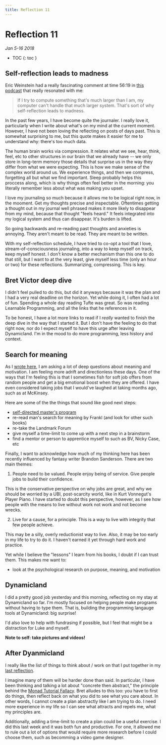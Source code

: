 ```yaml
---
title: Reflection 11
---
```


# Reflection 11

_Jan 5-16 2018_

* TOC
{: toc } 


## Self-reflection leads to madness

Eric Weinstein had a really fascinating comment at time 56:19 in [this podcast](https://www.samharris.org/podcast/item/112-the-intellectual-dark-web) that really resonated with me:

> If I try to compute something that's much larger than I am, my computer can't handle that much larger system. That's sort of why self-reflection leads to madness.

In the past few years, I have become quite the journaler. I really love it, particularly when I write about what's on my mind at the current moment. However, I have not been loving the reflecting on posts of days past. This is somewhat surprising to me, but this quote makes it easier for me to understand why: there's too much data.

The human brain works via compression. It relates what we see, hear, think, feel, etc to other structures in our brain that we already have -- we only store in long-term memory those details that surprise us in the way they differ from what we were expecting. This is how we make sense of the complex world around us. We experience things, and then we compress, forgetting all but what we find important. Sleep probably helps this proccess along, which is why things often feel better in the morning: you literally remember less about what was making you upset.

I love my journaling so much because it allows me to be logical right now, in the mooment. Get my thoughts precise and inspectable. Oftentimes getting a thought out in my journal well phrased makes it more likely to disappear from my mind, because that thought "feels heard." It feels integrated into my logical system and thus can disappear. It's burden is lifted. 

So going backwards and re-reading past thoughts and anxieties is annoying. They aren't meant to be read. They are meant to be written.

With my self-reflection schedule, I have tried to co-opt a tool that I love, stream-of-consciousness journaling, into a way to keep myself on track, keep myself honest. I don't know a better mechanism than this one to do that still, but I want to at the very least, give myself less time (only an hour or two) for these reflections. Summarizing, compressing. This is key.

## Bret Victor deep dive

I didn't feel pulled to do this, but did it anyways because it was the plan and I had a very real deadline on the horizon. Yet while doing it, I often had a lot of fun. Spending a whole day reading Tufte was great. So was reading Learnable Programming, and all the links that he references in it.

To be honest, I have a lot more links to read if I _really_ wanted to finish the deep dive in the way that I started it. But I don't have the feeling to do that right now, nor do I expect myself to have this urge after leaving Dynamicland. I'm in the mood to do more programming, less history and context.

## Search for meaning

As I [wrote here](http://futureofcoding.org/log#steves-search-for-meaning), I am asking a lot of deep questions about meaning and motivation. I am feeling more adrift and directionless these days. One of the ways that I'm feeling this is that I sometimes fish for soft job offers from random people and get a big emotional boost when they are offered. I have even considered taking jobs that I would've laughed at taking months ago, such as at McKinsey.

Here are some of the the things that sound like good next steps:

* [self-directed master's program](http://futureofcoding.org/log#self-directed-masters-program)
* re-read man's search for meaning by Frankl (and look for other such books)
* re-take the Landmark Forum
* give myself a time-limit to come up with a next step in a brainstorm
* find a mentor or person to apprentice myself to such as BV, Nicky Case, etc

Finally, I want to acknowledge how much of my thinking here has been recently influenced by fantasy writer Brandon Sanderson. There are two main themes:

1) People need to be valued. People enjoy being of service. Give people jobs to build their confidence. 

This is the conservative perspective on why jobs are great, and why we should be worried by a UBI, post-scarcity world, like in Kurt Vonnegut's Player Piano. I have started to doubt this perspective, however, as I see how people with the means to live without work not work and not become wrecks.

2) Live for a cause, for a principle. This is a way to live with integrity that few people achieve. 

This may be a silly, overly reductionist way to live. Also, it may be too early in my life to try to do it. I haven't earned it yet through hard work and practice.

Yet while I believe the "lessons" I learn from his books, I doubt if I can trust them. This makes me want to:

* look at the psychological research on purpose, meaning, and motivation

## Dynamicland

I did a pretty good job yesterday and this morning, reflecting on my stay at Dynamicland so far. I'm mostly focused on helping people make programs without having to type them. That is, building the programming langauge tools at Dynamicland: big surprise!

I'd also love to help with fundrasing if possible, but I feel that might be a distraction for Luke and myself.

**Note to self: take pictures and videos!**

## After Dyanmicland

I really like the list of things to think about / work on that I put together in my [last reflection](http://futureofcoding.org/reflections/10#after-dynamicland).

I imagine many of them will be harder done than said. In particular, I have been thinking and talking a lot about "concrete then abstract," the principle behind the [Monad Tutorial Fallacy](https://byorgey.wordpress.com/2009/01/12/abstraction-intuition-and-the-monad-tutorial-fallacy/). Bret alludes to this too: you have to first do things, then reflect back on what you did to see what you care about. In other words, I cannot create a plan abstractly like I am trying to do. I need more experience in my life so I can see what attracts and repels me, what my principles are.

Additionally, adding a time-limit to create a plan could be a useful exercise. I did this last week and it was both fun and productive. For one, it allowed me to rule out a lot of options that would require more research before I could choose them, such as becomming a video game designer.


